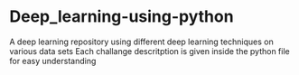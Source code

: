 # Deep_learning-using-python
A deep learning repository using different deep learning techniques on various data sets
Each challange descritption is given inside the python file for easy understanding
